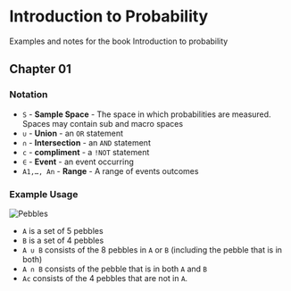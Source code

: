 # Introduction to Probability

Examples and notes for the book Introduction to probability

## Chapter 01

### Notation

*   `S` - **Sample Space** - The space in which probabilities are measured. Spaces may contain sub and macro spaces
*   `∪` - **Union** - an `OR` statement
*   `∩` - **Intersection** - an `AND` statement
*   `c` - **compliment** - a `!NOT` statement
*   `∈` - **Event** - an event occurring
*   `A1,…, An` - **Range** - A range of events outcomes

### Example Usage

![Pebbles](http://tinyimg.io/i/Mcn98PT.jpg)

*   `A` is a set of 5 pebbles
*   `B` is a set of 4 pebbles
*   `A ∪ B` consists of the 8 pebbles in `A` or `B` (including the pebble that is in both)
*   `A ∩ B` consists of the pebble that is in both `A` and `B`
*   `Ac` consists of the 4 pebbles that are not in `A`.

